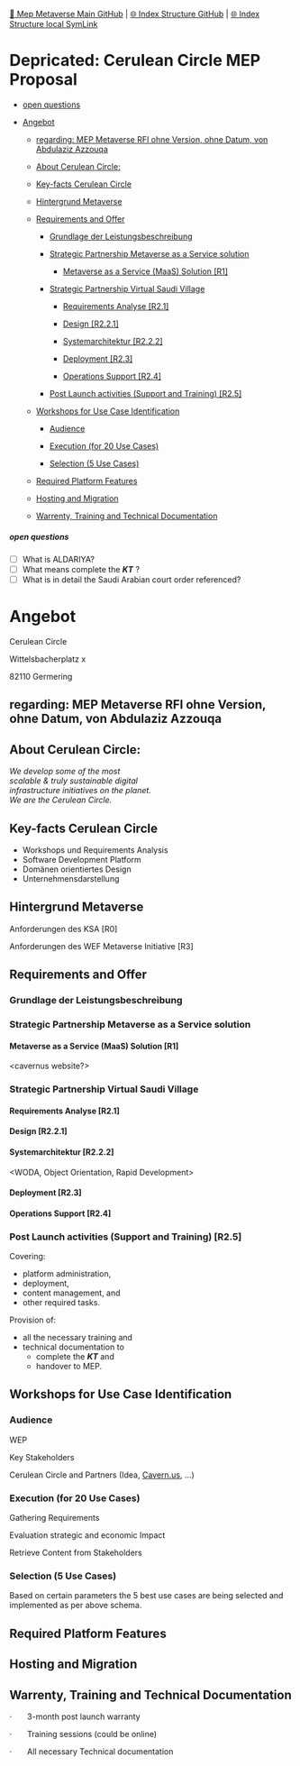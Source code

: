 [📁 Mep Metaverse Main GitHub](/cerulean-circle-unlimited-2cu/customer/sales/mep-metaverse-main.md) | [🌐 Index Structure GitHub](/cerulean-circle-unlimited-2cu/customer/sales/mep-metaverse-main/depricated-cerulean-circle-mep-proposal.md) | [🌐 Index Structure local SymLink](./depricated-cerulean-circle-mep-proposal.entry.md)

# Depricated: Cerulean Circle MEP Proposal

- [open questions](#open-questions)

- [Angebot](#Depricated:CeruleanCircleMEPProposal-Angebot)

  - [regarding: MEP Metaverse RFI ohne Version, ohne Datum, von Abdulaziz Azzouqa](#regarding-mep-metaverse-rfi-ohne-version-ohne-datum-von-abdulaziz-azzouqa)

  - [About Cerulean Circle:](#about-cerulean-circle)

  - [Key-facts Cerulean Circle](#key-facts-cerulean-circle)

  - [Hintergrund Metaverse](#hintergrund-metaverse)

  - [Requirements and Offer](#requirements-and-offer)

    - [Grundlage der Leistungsbeschreibung](#grundlage-der-leistungsbeschreibung)

    - [Strategic Partnership Metaverse as a Service solution](#strategic-partnership-metaverse-as-a-service-solution)

      - [Metaverse as a Service (MaaS) Solution \[R1\]](#metaverse-as-a-service-maas-solution-r1)

    - [Strategic Partnership Virtual Saudi Village](#strategic-partnership-virtual-saudi-village)

      - [Requirements Analyse \[R2.1\]](#requirements-analyse-r21)

      - [Design \[R2.2.1\]](#design-r221)

      - [Systemarchitektur \[R2.2.2\]](#systemarchitektur-r222)

      - [Deployment \[R2.3\]](#deployment-r23)

      - [Operations Support \[R2.4\]](#operations-support-r24)

    - [Post Launch activities (Support and Training) \[R2.5\]](#post-launch-activities-support-and-training-r25)

  - [Workshops for Use Case Identification](#workshops-for-use-case-identification)

    - [Audience](#audience)

    - [Execution (for 20 Use Cases)](#execution-for-20-use-cases)

    - [Selection (5 Use Cases)](#selection-5-use-cases)

  - [Required Platform Features](#required-platform-features)

  - [Hosting and Migration](#hosting-and-migration)

  - [Warrenty, Training and Technical Documentation](#warrenty-training-and-technical-documentation)

##### open questions

- [ ] What is ALDARIYA?
- [ ] What means complete the ***KT*** ?
- [ ] What is in detail the Saudi Arabian court order referenced?

# **Angebot**

Cerulean Circle

Wittelsbacherplatz x

82110 Germering

## **regarding: MEP Metaverse RFI ohne Version, ohne Datum, von Abdulaziz Azzouqa**

## About Cerulean Circle:

*We develop some of the most*  
*scalable & truly sustainable digital*  
*infrastructure initiatives on the planet.*  
*We are the Cerulean Circle.*

## Key-facts Cerulean Circle

- Workshops und Requirements Analysis
- Software Development Platform
- Domänen orientiertes Design
- Unternehmensdarstellung

## Hintergrund Metaverse

Anforderungen des KSA \[R0\]

<text>

Anforderungen des WEF Metaverse Initiative \[R3\]

<text>

## Requirements and Offer

### **Grundlage der Leistungsbeschreibung**

<referenz>

### Strategic Partnership Metaverse as a Service solution

#### Metaverse as a Service (MaaS) Solution \[R1\]

<cavernus website?>

### Strategic Partnership Virtual Saudi Village

#### Requirements Analyse \[R2.1\]

<modus operandi>

#### Design \[R2.2.1\]

<text>

#### Systemarchitektur \[R2.2.2\]

<WODA, Object Orientation, Rapid Development>

#### Deployment \[R2.3\]

<text>

#### Operations Support \[R2.4\]

<text>

### Post Launch activities (Support and Training) \[R2.5\]

Covering:

- platform administration,
- deployment,
- content management, and
- other required tasks.

Provision of:

- all the necessary training and
- technical documentation to
  - complete the ***KT*** and
  - handover to MEP.

## Workshops for Use Case Identification

### Audience

WEP

Key Stakeholders

Cerulean Circle and Partners (Idea, [Cavern.us](http://Cavern.us), …)

### Execution (for 20 Use Cases)

Gathering Requirements

Evaluation strategic and economic Impact

Retrieve Content from Stakeholders

### Selection (5 Use Cases)

Based on certain parameters the 5 best use cases are being selected and implemented as per above schema.

## Required Platform Features

## Hosting and Migration

<text>

## Warrenty, Training and Technical Documentation

·       3-month post launch warranty

·       Training sessions (could be online)

·       All necessary Technical documentation
